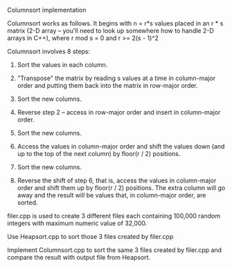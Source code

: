 Columnsort implementation

Columnsort works as follows. It begins with n = r*s values placed in an r * s matrix (2-D array – you'll need to look up somewhere how to handle 2-D arrays in C++), where
r mod s = 0 and r >= 2(s - 1)^2

Columnsort involves 8 steps:

1. Sort the values in each column.

2. "Transpose" the matrix by reading s values at a time in column-major order and putting them back into the matrix in row-major order.

3. Sort the new columns.

4. Reverse step 2 – access in row-major order and insert in column-major order.

5. Sort the new columns.

6. Access the values in column-major order and shift the values down (and up to the top of the next column) by floor(r / 2) positions.

7. Sort the new columns.

8. Reverse the shift of step 6, that is, access the values in column-major order and shift them up by floor(r / 2) positions. The extra column will go away and the result will be values that, in column-major order, are sorted.



filer.cpp is used to create 3 different files each containing 100,000 random integers with maximum numeric value of 32,000.

Use Heapsort.cpp to sort those 3 files created by filer.cpp

Implement Columnsort.cpp to sort the same 3 files created by filer.cpp and compare the result with output file from Heapsort.
